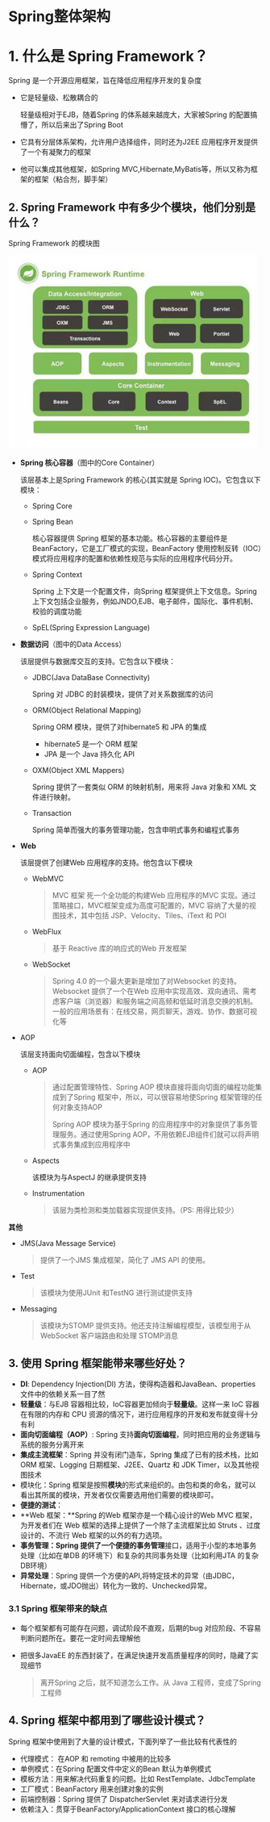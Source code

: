 # Spring整体架构

# 1. 什么是 Spring Framework？

Spring 是一个开源应用框架，旨在降低应用程序开发的复杂度

- 它是轻量级、松散耦合的

  轻量级相对于EJB，随着Spring 的体系越来越庞大，大家被Spring 的配置搞懵了，所以后来出了Spring Boot

- 它具有分层体系架构，允许用户选择组件，同时还为J2EE 应用程序开发提供了一个有凝聚力的框架

- 他可以集成其他框架，如Spring MVC,Hibernate,MyBatis等，所以又称为框架的框架（粘合剂，脚手架）

## 2. Spring Framework 中有多少个模块，他们分别是什么？

Spring Framework 的模块图

![image-20191102231354787](./img/image-20191102231354787.png)

- **Spring 核心容器**（图中的Core Container）

  该层基本上是Spring Framework 的核心(其实就是 Spring IOC)。它包含以下模块：

  - Spring Core

  - Spring Bean

    核心容器提供 Spring 框架的基本功能。核心容器的主要组件是BeanFactory，它是工厂模式的实现，BeanFactory 使用控制反转（IOC）模式将应用程序的配置和依赖性规范与实际的应用程序代码分开。

  - Spring Context

    Spring 上下文是一个配置文件，向Spring 框架提供上下文信息。Spring 上下文包括企业服务，例如JNDO,EJB、电子邮件，国际化、事件机制、校验的调度功能

  - SpEL(Spring Expression Language)

- **数据访问**（图中的Data Access）

  该层提供与数据库交互的支持。它包含以下模块：

  - JDBC(Java DataBase Connectivity)

    Spring 对 JDBC 的封装模块，提供了对关系数据库的访问

  - ORM(Object Relational Mapping)

    Spring ORM 模块，提供了对hibernate5 和 JPA 的集成

    - hibernate5 是一个 ORM 框架
    - JPA 是一个 Java 持久化 API

  - OXM(Object XML Mappers)

    Spring 提供了一套类似 ORM 的映射机制，用来将 Java 对象和 XML 文件进行映射。

  - Transaction

    Spring 简单而强大的事务管理功能，包含申明式事务和编程式事务

- **Web**

  该层提供了创建Web 应用程序的支持。他包含以下模块

  - WebMVC 

    >MVC 框架 死一个全功能的构建Web 应用程序的MVC 实现。通过策略接口，MVC框架变成为高度可配置的，MVC 容纳了大量的视图技术，其中包括 JSP、Velocity、Tiles、iText 和 POI

  - WebFlux

    >基于 Reactive 库的响应式的Web 开发框架
  
  - WebSocket
  
    >Spring 4.0 的一个最大更新是增加了对Websocket 的支持。Websocket 提供了一个在Web 应用中实现高效、双向通讯、需考虑客户端（浏览器）和服务端之间高频和低延时消息交换的机制。一般的应用场景有：在线交易，网页聊天，游戏、协作、数据可视化等
  
- AOP

  该层支持面向切面编程，包含以下模块

  - AOP

    >通过配置管理特性、Spring AOP 模块直接将面向切面的编程功能集成到了Spring 框架中，所以，可以很容易地使Spring 框架管理的任何对象支持AOP
    >
    >Spring AOP 模块为基于Spring 的应用程序中的对象提供了事务管理服务。通过使用Spring AOP，不用依赖EJB组件们就可以将声明式事务集成到应用程序中

  - Aspects

    该模块为与AspectJ 的继承提供支持

  - Instrumentation

    >该层为类检测和类加载器实现提供支持。（PS: 用得比较少）

**其他**

- JMS(Java Message Service)

  >提供了一个JMS 集成框架，简化了 JMS API 的使用。

- Test

  >该模块为使用JUnit 和TestNG 进行测试提供支持

- Messaging

  >该模块为STOMP 提供支持。他还支持注解编程模型，该模型用于从WebSocket 客户端路由和处理 STOMP消息

## 3. 使用 Spring 框架能带来哪些好处？

- **DI**: Dependency Injection(DI) 方法，使得构造器和JavaBean、properties 文件中的依赖关系一目了然
- **轻量级**：与EJB 容器相比较，IoC容器更加倾向于**轻量级**。这样一来 IoC 容器在有限的内存和 CPU 资源的情况下，进行应用程序的开发和发布就变得十分有利
- **面向切面编程（AOP）**: Spring 支持**面向切面编程**，同时把应用的业务逻辑与系统的服务分离开来
- **集成主流框架**：Spring 并没有闭门造车，Spring 集成了已有的技术栈，比如ORM 框架、Logging 日期框架、J2EE、Quartz 和 JDK Timer，以及其他视图技术
- 模块化：Spring 框架是按照**模块**的形式来组织的。由包和类的命名，就可以看出其所属的模块，开发者仅仅需要选用他们需要的模块即可。
- **便捷的测试**：
- **Web 框架：**Spring 的Web 框架亦是一个精心设计的Web MVC 框架，为开发者们在 Web 框架的选择上提供了一个除了主流框架比如 Struts 、过度设计的、不流行 Web 框架的以外的有力选项。
- **事务管理：**Spring 提供了一个便捷的**事务管理**接口，适用于小型的本地事务处理（比如在单DB 的环境下）和复杂的共同事务处理（比如利用JTA 的复杂DB环境）
- **异常处理**：Spring 提供一个方便的API,将特定技术的异常（由JDBC，Hibernate，或JDO抛出）转化为一致的、Unchecked异常。

### 3.1 Spring 框架带来的缺点

- 每个框架都有可能存在问题，调试阶段不直观，后期的bug 对应阶段、不容易判断问题所在。要花一定时间去理解他

- 把很多JavaEE 的东西封装了，在满足快速开发高质量程序的同时，隐藏了实现细节

  > 离开Spring 之后，就不知道怎么工作。从 Java 工程师，变成了Spring 工程师

## 4. Spring 框架中都用到了哪些设计模式？

Spring 框架中使用到了大量的设计模式，下面列举了一些比较有代表性的

- 代理模式： 在AOP 和 remoting 中被用的比较多
- 单例模式：在Spring 配置文件中定义的Bean 默认为单例模式
- 模板方法：用来解决代码重复的问题。比如 RestTemplate、JdbcTemplate
- 工厂模式：BeanFactory 用来创建对象的实例
- 前端控制器：Spring 提供了 DispatcherServlet 来对请求进行分发
- 依赖注入：贯穿于BeanFactory/ApplicationContext 接口的核心理解